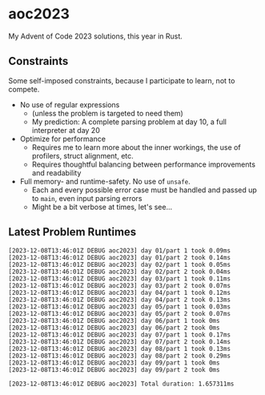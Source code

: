 # aoc2023

My Advent of Code 2023 solutions, this year in Rust.

## Constraints

Some self-imposed constraints, because I participate to learn, not to compete.

- No use of regular expressions
  - (unless the problem is targeted to need them)
  - My prediction: A complete parsing problem at day 10,
    a full interpreter at day 20
- Optimize for performance
  - Requires me to learn more about the inner workings, the use of profilers,
    struct alignment, etc.
  - Requires thoughtful balancing between performance improvements and readability
- Full memory- and runtime-safety. No use of `unsafe`.
  - Each and every possible error case must be handled and passed up to `main`,
    even input parsing errors
  - Might be a bit verbose at times, let's see...

## Latest Problem Runtimes

```log
[2023-12-08T13:46:01Z DEBUG aoc2023] day 01/part 1 took 0.09ms
[2023-12-08T13:46:01Z DEBUG aoc2023] day 01/part 2 took 0.14ms
[2023-12-08T13:46:01Z DEBUG aoc2023] day 02/part 1 took 0.05ms
[2023-12-08T13:46:01Z DEBUG aoc2023] day 02/part 2 took 0.04ms
[2023-12-08T13:46:01Z DEBUG aoc2023] day 03/part 1 took 0.11ms
[2023-12-08T13:46:01Z DEBUG aoc2023] day 03/part 2 took 0.07ms
[2023-12-08T13:46:01Z DEBUG aoc2023] day 04/part 1 took 0.12ms
[2023-12-08T13:46:01Z DEBUG aoc2023] day 04/part 2 took 0.13ms
[2023-12-08T13:46:01Z DEBUG aoc2023] day 05/part 1 took 0.03ms
[2023-12-08T13:46:01Z DEBUG aoc2023] day 05/part 2 took 0.07ms
[2023-12-08T13:46:01Z DEBUG aoc2023] day 06/part 1 took 0ms
[2023-12-08T13:46:01Z DEBUG aoc2023] day 06/part 2 took 0ms
[2023-12-08T13:46:01Z DEBUG aoc2023] day 07/part 1 took 0.17ms
[2023-12-08T13:46:01Z DEBUG aoc2023] day 07/part 2 took 0.14ms
[2023-12-08T13:46:01Z DEBUG aoc2023] day 08/part 1 took 0.13ms
[2023-12-08T13:46:01Z DEBUG aoc2023] day 08/part 2 took 0.29ms
[2023-12-08T13:46:01Z DEBUG aoc2023] day 09/part 1 took 0ms
[2023-12-08T13:46:01Z DEBUG aoc2023] day 09/part 2 took 0ms

[2023-12-08T13:46:01Z DEBUG aoc2023] Total duration: 1.657311ms
```
